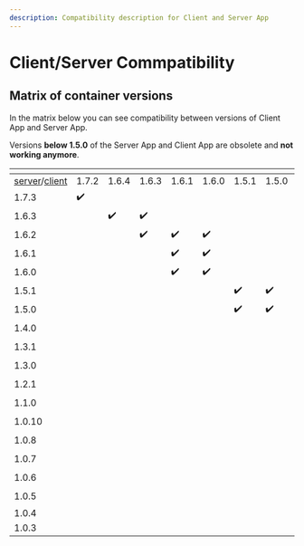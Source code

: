 ```yaml
---
description: Compatibility description for Client and Server App
---
```


# Client/Server Commpatibility

## Matrix of container versions

In the matrix below you can see compatibility between versions of Client App and Server App.

Versions **below 1.5.0** of the Server App and Client App are obsolete and **not working anymore**.

<table data-header-hidden><thead><tr><th width="172"></th><th></th><th></th><th></th><th></th><th></th><th></th><th></th><th></th><th></th><th></th><th></th><th></th><th></th><th></th><th></th></tr></thead><tbody><tr><td><a href="https://hub.docker.com/r/decisionrules/server">server</a>/<a href="https://hub.docker.com/r/decisionrules/client">client</a></td><td>1.7.2</td><td>1.6.4</td><td>1.6.3</td><td>1.6.1</td><td>1.6.0</td><td>1.5.1</td><td>1.5.0</td><td>1.4.0</td><td>1.2.0</td><td>1.1.3</td><td>1.1.1</td><td>1.1.0</td><td>1.0.5</td><td>1.0.3</td><td>1.0.2</td></tr><tr><td>1.7.3</td><td>✔️</td><td></td><td></td><td></td><td></td><td></td><td></td><td></td><td></td><td></td><td></td><td></td><td></td><td></td><td></td></tr><tr><td>1.6.3</td><td></td><td>✔️</td><td>✔️</td><td></td><td></td><td></td><td></td><td></td><td></td><td></td><td></td><td></td><td></td><td></td><td></td></tr><tr><td>1.6.2</td><td></td><td></td><td>✔️</td><td>✔️</td><td>✔️</td><td></td><td></td><td></td><td></td><td></td><td></td><td></td><td></td><td></td><td></td></tr><tr><td>1.6.1</td><td></td><td></td><td></td><td>✔️</td><td>✔️</td><td></td><td></td><td></td><td></td><td></td><td></td><td></td><td></td><td></td><td></td></tr><tr><td>1.6.0</td><td></td><td></td><td></td><td>✔️</td><td>✔️</td><td></td><td></td><td></td><td></td><td></td><td></td><td></td><td></td><td></td><td></td></tr><tr><td>1.5.1</td><td></td><td></td><td></td><td></td><td></td><td>✔️</td><td>✔️</td><td></td><td></td><td></td><td></td><td></td><td></td><td></td><td></td></tr><tr><td>1.5.0</td><td></td><td></td><td></td><td></td><td></td><td>✔️</td><td>✔️</td><td></td><td></td><td></td><td></td><td></td><td></td><td></td><td></td></tr><tr><td>1.4.0</td><td></td><td></td><td></td><td></td><td></td><td></td><td></td><td>✔️</td><td></td><td></td><td></td><td></td><td></td><td></td><td></td></tr><tr><td>1.3.1</td><td></td><td></td><td></td><td></td><td></td><td></td><td></td><td></td><td>✔️</td><td></td><td></td><td></td><td></td><td></td><td></td></tr><tr><td>1.3.0</td><td></td><td></td><td></td><td></td><td></td><td></td><td></td><td></td><td>✔️</td><td></td><td></td><td></td><td></td><td></td><td></td></tr><tr><td>1.2.1</td><td></td><td></td><td></td><td></td><td></td><td></td><td></td><td></td><td></td><td>✔️</td><td>✔️</td><td></td><td></td><td></td><td></td></tr><tr><td>1.1.0</td><td></td><td></td><td></td><td></td><td></td><td></td><td></td><td></td><td></td><td></td><td>✔️</td><td>✔️</td><td></td><td></td><td></td></tr><tr><td>1.0.10</td><td></td><td></td><td></td><td></td><td></td><td></td><td></td><td></td><td></td><td></td><td></td><td></td><td>✔️</td><td></td><td></td></tr><tr><td>1.0.8</td><td></td><td></td><td></td><td></td><td></td><td></td><td></td><td></td><td></td><td></td><td></td><td></td><td></td><td>✔️</td><td>✔️</td></tr><tr><td>1.0.7</td><td></td><td></td><td></td><td></td><td></td><td></td><td></td><td></td><td></td><td></td><td></td><td></td><td></td><td>✔️</td><td>✔️</td></tr><tr><td>1.0.6</td><td></td><td></td><td></td><td></td><td></td><td></td><td></td><td></td><td></td><td></td><td></td><td></td><td></td><td>✔️</td><td>✔️</td></tr><tr><td>1.0.5</td><td></td><td></td><td></td><td></td><td></td><td></td><td></td><td></td><td></td><td></td><td></td><td></td><td></td><td>✔️</td><td>✔️</td></tr><tr><td>1.0.4</td><td></td><td></td><td></td><td></td><td></td><td></td><td></td><td></td><td></td><td></td><td></td><td></td><td></td><td></td><td></td></tr><tr><td>1.0.3</td><td></td><td></td><td></td><td></td><td></td><td></td><td></td><td></td><td></td><td></td><td></td><td></td><td></td><td></td><td></td></tr></tbody></table>
